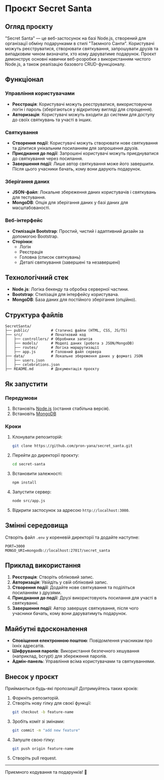 # Проєкт Secret Santa

## Огляд проєкту

"Secret Santa" — це веб-застосунок на базі Node.js, створений для організації обміну подарунками в стилі "Таємного Санти". Користувачі можуть реєструватися, створювати святкування, запрошувати друзів та випадковим чином визначати, хто кому даруватиме подарунок. Проєкт демонструє основні навички веб-розробки з використанням чистого Node.js, а також реалізацію базового CRUD-функціоналу.

## Функціонал

### Управління користувачами

- **Реєстрація**: Користувачі можуть реєструватися, використовуючи логін і пароль (зберігаються у відкритому вигляді для спрощення).
- **Авторизація**: Користувачі можуть входити до системи для доступу до своїх святкувань та участі в інших.

### Святкування

- **Створення події**: Користувачі можуть створювати нове святкування та ділитися унікальним посиланням для запрошення друзів.
- **Приєднання до події**: Запрошені користувачі можуть приєднуватися до святкування через посилання.
- **Завершення події**: Лише автор святкування може його завершити. Після цього учасники бачать, кому вони дарують подарунок.

### Зберігання даних

- **JSON-файл**: Локальне збереження даних користувачів і святкувань для тестування.
- **MongoDB**: Опція для зберігання даних у базі даних для масштабованості.

### Веб-інтерфейс

- **Стилізація Bootstrap**: Простий, чистий і адаптивний дизайн за допомогою Bootstrap.
- **Сторінки**:
  - Логін
  - Реєстрація
  - Головна (список святкувань)
  - Деталі святкування (завершені та незавершені)

## Технологічний стек

- **Node.js**: Логіка бекенду та обробка серверної частини.
- **Bootstrap**: Стилізація для інтерфейсу користувача.
- **MongoDB**: База даних для постійного зберігання (опційно).

## Структура файлів

```
SecretSanta/
├── public/          # Статичні файли (HTML, CSS, JS/TS)
├── src/             # Початковий код
│   ├── controllers/ # Обробники запитів
│   ├── models/      # Моделі даних (робота з JSON/MongoDB)
│   ├── routes/      # Логіка маршрутизації
│   ├── app.js       # Головний файл сервера
├── data/            # Локальне збереження даних у форматі JSON
│   ├── users.json
│   ├── celebrations.json
├── README.md        # Документація проєкту
```

## Як запустити

### Передумови

1. Встановіть [Node.js](https://nodejs.org/) (остання стабільна версія).
2. Встановіть [MongoDB](https://www.mongodb.com/)

### Кроки

1. Клонувати репозиторій:
   ```bash
   git clone https://github.com/pron-yana/secret_santa.git
   ```
2. Перейти до директорії проєкту:
   ```bash
   cd secret-santa
   ```
3. Встановити залежності:
   ```bash
   npm install
   ```
4. Запустити сервер:
   ```bash
   node src/app.js
   ```
5. Відкрити застосунок за адресою `http://localhost:3000`.

## Змінні середовища

Створіть файл `.env` у кореневій директорії та додайте наступне:

```plaintext
PORT=3000
MONGO_URI=mongodb://localhost:27017/secret_santa
```

## Приклад використання

1. **Реєстрація**: Створіть обліковий запис.
2. **Авторизація**: Увійдіть у свій обліковий запис.
3. **Створення події**: Додайте нове святкування та поділіться посиланням з друзями.
4. **Приєднання до події**: Друзі використовують посилання для участі в святкуванні.
5. **Завершення події**: Автор завершує святкування, після чого учасники бачать, кому вони даруватимуть подарунок.

## Майбутні вдосконалення

- **Сповіщення електронною поштою**: Повідомлення учасникам про їхніх адресатів.
- **Шифрування паролів**: Використання безпечного хешування (наприклад, bcrypt) для збереження паролів.
- **Адмін-панель**: Управління всіма користувачами та святкуваннями.

## Внесок у проєкт

Приймаються будь-які пропозиції! Дотримуйтесь таких кроків:

1. Форкніть репозиторій.
2. Створіть нову гілку для своєї функції:
   ```bash
   git checkout -b feature-name
   ```
3. Зробіть коміт зі змінами:
   ```bash
   git commit -m "add new feature"
   ```
4. Запуште свою гілку:
   ```bash
   git push origin feature-name
   ```
5. Створіть pull request.

---

Приємного кодування та подарунків! 🎁

